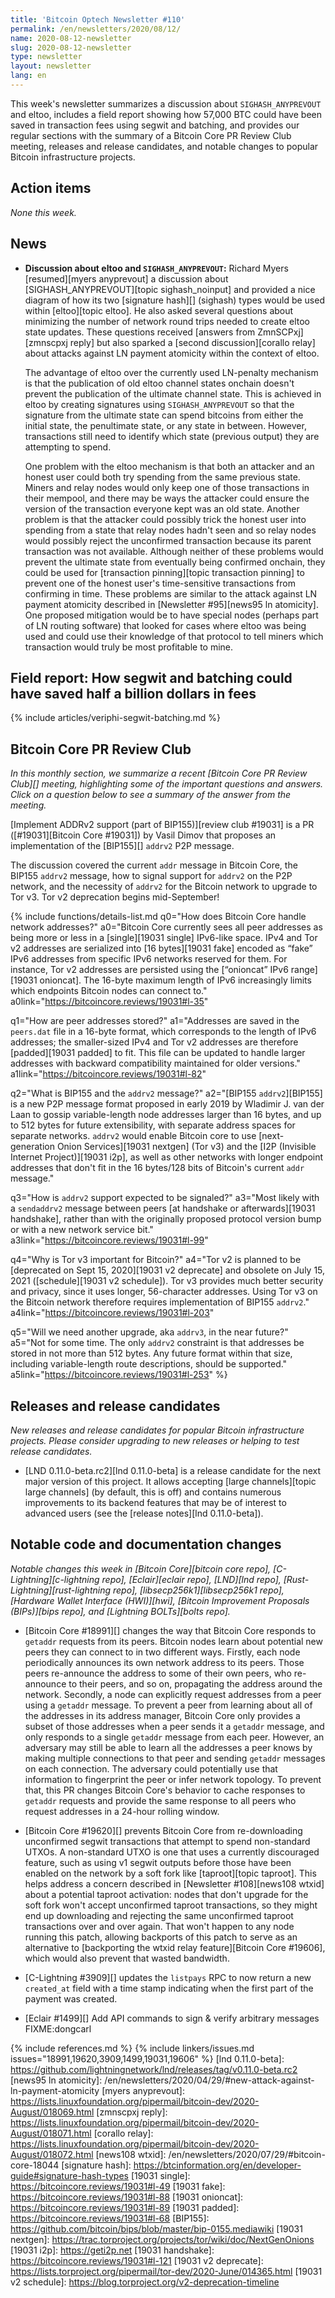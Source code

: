 ```yaml
---
title: 'Bitcoin Optech Newsletter #110'
permalink: /en/newsletters/2020/08/12/
name: 2020-08-12-newsletter
slug: 2020-08-12-newsletter
type: newsletter
layout: newsletter
lang: en
---
```

This week's newsletter summarizes a discussion about
`SIGHASH_ANYPREVOUT` and eltoo, includes a field report showing how
57,000 BTC could have been saved in transaction fees using segwit and
batching, and provides our regular sections with the summary of a
Bitcoin Core PR Review Club meeting, releases and release candidates,
and notable changes to popular Bitcoin infrastructure projects.

## Action items

*None this week.*

## News

- **Discussion about eltoo and `SIGHASH_ANYPREVOUT`:** Richard Myers
  [resumed][myers anyprevout] a discussion about
  [SIGHASH_ANYPREVOUT][topic sighash_noinput] and provided a nice
  diagram of how its two [signature hash][] (sighash) types would be used
  within [eltoo][topic eltoo].  He also asked several questions about
  minimizing the number of network round trips needed to create eltoo
  state updates.  These questions received [answers from
  ZmnSCPxj][zmnscpxj reply] but also sparked a [second
  discussion][corallo relay] about attacks against LN payment atomicity
  within the context of eltoo.

    The advantage of eltoo over the currently used LN-penalty mechanism
    is that the publication of old eltoo channel states onchain doesn't
    prevent the publication of the ultimate channel state.  This is
    achieved in eltoo by creating signatures using `SIGHASH_ANYPREVOUT`
    so that the signature from the ultimate state can spend bitcoins
    from either the initial state, the penultimate state, or any state
    in between.  However, transactions still need to identify which
    state (previous output) they are attempting to spend.

    One problem with the eltoo mechanism is that both an attacker and an
    honest user could both try spending from the same previous state.
    Miners and relay nodes would only keep one of those transactions in
    their mempool, and there may be ways the attacker could ensure the
    version of the transaction everyone kept was an old state.  Another
    problem is that the attacker could
    possibly trick the honest user into spending from a state that relay
    nodes hadn't seen and so relay nodes would possibly reject the
    unconfirmed transaction because its parent transaction was not
    available.  Although neither of these problems would
    prevent the ultimate state from eventually being confirmed onchain,
    they could be used for [transaction pinning][topic transaction
    pinning] to prevent one of the honest user's time-sensitive
    transactions from confirming in time.  These problems are similar to
    the attack against LN payment atomicity described in [Newsletter
    #95][news95 ln atomicity].  One proposed mitigation would be to have
    special nodes (perhaps part of LN routing software) that looked for
    cases where eltoo was being used and could use their knowledge of
    that protocol to tell miners which transaction would truly be most
    profitable to mine.

## Field report: How segwit and batching could have saved half a billion dollars in fees

{% include articles/veriphi-segwit-batching.md %}

## Bitcoin Core PR Review Club

*In this monthly section, we summarize a recent [Bitcoin Core PR Review Club][]
meeting, highlighting some of the important questions and answers.  Click on a
question below to see a summary of the answer from the meeting.*

[Implement ADDRv2 support (part of BIP155)][review club #19031] is a PR
([#19031][Bitcoin Core #19031]) by Vasil Dimov that proposes an
implementation of the [BIP155][] `addrv2` P2P message.

The discussion covered the current `addr` message in Bitcoin Core, the BIP155
`addrv2` message, how to signal support for `addrv2` on the P2P network, and the
necessity of `addrv2` for the Bitcoin network to upgrade to Tor v3. Tor v2
deprecation begins mid-September!

{% include functions/details-list.md
  q0="How does Bitcoin Core handle network addresses?"
  a0="Bitcoin Core currently sees all peer addresses as being more or less in a
      [single][19031 single] IPv6-like space. IPv4 and Tor v2 addresses are
      serialized into [16 bytes][19031 fake] encoded as “fake” IPv6 addresses
      from specific IPv6 networks reserved for them. For instance, Tor v2
      addresses are persisted using the [“onioncat” IPv6 range][19031 onioncat].
      The 16-byte maximum length of IPv6 increasingly limits which endpoints
      Bitcoin nodes can connect to."
  a0link="https://bitcoincore.reviews/19031#l-35"

  q1="How are peer addresses stored?"
  a1="Addresses are saved in the `peers.dat` file in a 16-byte format, which
      corresponds to the length of IPv6 addresses; the smaller-sized
      IPv4 and Tor v2 addresses are therefore [padded][19031 padded] to
      fit. This file can
      be updated to handle larger addresses with backward compatibility
      maintained for older versions."
  a1link="https://bitcoincore.reviews/19031#l-82"

  q2="What is BIP155 and the `addrv2` message?"
  a2="[BIP155 `addrv2`][BIP155] is a new P2P message format proposed in early
      2019 by Wladimir J. van der Laan to gossip variable-length node addresses
      larger than 16 bytes, and up to 512 bytes for future extensibility, with
      separate address spaces for separate networks. `addrv2` would enable
      Bitcoin core to use [next-generation Onion Services][19031 nextgen]
      (Tor v3) and the [I2P (Invisible Internet Project)][19031 i2p], as well as
      other networks with longer endpoint addresses that don't fit in
      the 16 bytes/128 bits of Bitcoin's current `addr` message."

  q3="How is `addrv2` support expected to be signaled?"
  a3="Most likely with a `sendaddrv2` message between peers
      [at handshake or afterwards][19031 handshake], rather than with the
      originally proposed protocol version bump or with a new network service
      bit."
  a3link="https://bitcoincore.reviews/19031#l-99"

  q4="Why is Tor v3 important for Bitcoin?"
  a4="Tor v2 is planned to be [deprecated on Sept 15, 2020][19031 v2 deprecate]
      and obsolete on July 15, 2021 ([schedule][19031 v2 schedule]).  Tor v3
      provides much better security and privacy, since it uses longer,
      56-character addresses. Using Tor v3 on the Bitcoin network
      therefore requires implementation of BIP155 `addrv2`."
  a4link="https://bitcoincore.reviews/19031#l-203"

  q5="Will we need another upgrade, aka `addrv3`, in the near future?"
  a5="Not for some time. The only `addrv2` constraint is that addresses be
      stored in not more than 512 bytes. Any future format within that size,
      including variable-length route descriptions, should be supported."
  a5link="https://bitcoincore.reviews/19031#l-253"
%}

## Releases and release candidates

*New releases and release candidates for popular Bitcoin infrastructure
projects.  Please consider upgrading to new releases or helping to test
release candidates.*

- [LND 0.11.0-beta.rc2][lnd 0.11.0-beta] is a release candidate for the
  next major version of this project.  It allows accepting [large
  channels][topic large channels] (by default, this is off) and contains
  numerous improvements to its backend features that may be of interest
  to advanced users (see the [release notes][lnd 0.11.0-beta]).

## Notable code and documentation changes

*Notable changes this week in [Bitcoin Core][bitcoin core repo],
[C-Lightning][c-lightning repo], [Eclair][eclair repo], [LND][lnd repo],
[Rust-Lightning][rust-lightning repo], [libsecp256k1][libsecp256k1 repo],
[Hardware Wallet Interface (HWI)][hwi], [Bitcoin Improvement Proposals
(BIPs)][bips repo], and [Lightning BOLTs][bolts repo].*

- [Bitcoin Core #18991][] changes the way that Bitcoin Core responds to
  `getaddr` requests from its peers. Bitcoin nodes learn about potential new
  peers they can connect to in two different ways. Firstly, each node periodically
  announces its own network address to its peers. Those peers re-announce the
  address to some of their own peers, who re-announce to their peers, and so on,
  propagating the address around the network. Secondly, a node can explicitly
  request addresses from a peer using a `getaddr` message. To prevent a peer
  from learning about all of the addresses in its address manager, Bitcoin Core
  only provides a subset of those addresses when a peer sends it a `getaddr`
  message, and only responds to a single `getaddr` message from each peer.
  However, an adversary may still be able to learn all the addresses a peer knows
  by making multiple connections to that peer and sending `getaddr` messages on
  each connection. The adversary could potentially use that information to
  fingerprint the peer or infer network topology. To prevent that, this PR
  changes Bitcoin Core's behavior to cache responses to `getaddr` requests and
  provide the same response to all peers who request addresses in a 24-hour
  rolling window.

- [Bitcoin Core #19620][] prevents Bitcoin Core from re-downloading
  unconfirmed segwit transactions that attempt to spend non-standard
  UTXOs.  A non-standard UTXO is one that uses a currently discouraged
  feature, such as using v1 segwit outputs before those have been
  enabled on the network by a soft fork like [taproot][topic taproot].
  This helps address a concern described in [Newsletter #108][news108
  wtxid] about a potential taproot activation: nodes that don't upgrade
  for the soft fork won't accept unconfirmed taproot transactions, so
  they might end up downloading and rejecting the same unconfirmed
  taproot transactions over and over again.  That won't happen to any
  node running this patch, allowing backports of this patch to serve as
  an alternative to [backporting the wtxid relay feature][Bitcoin Core
  #19606], which would also prevent that wasted bandwidth.

- [C-Lightning #3909][] updates the `listpays` RPC to now return a new
  `created_at` field with a time stamp indicating when the first part of
  the payment was created.

- [Eclair #1499][] Add API commands to sign & verify arbitrary messages FIXME:dongcarl

{% include references.md %}
{% include linkers/issues.md issues="18991,19620,3909,1499,19031,19606" %}
[lnd 0.11.0-beta]: https://github.com/lightningnetwork/lnd/releases/tag/v0.11.0-beta.rc2
[news95 ln atomicity]: /en/newsletters/2020/04/29/#new-attack-against-ln-payment-atomicity
[myers anyprevout]: https://lists.linuxfoundation.org/pipermail/bitcoin-dev/2020-August/018069.html
[zmnscpxj reply]: https://lists.linuxfoundation.org/pipermail/bitcoin-dev/2020-August/018071.html
[corallo relay]: https://lists.linuxfoundation.org/pipermail/bitcoin-dev/2020-August/018072.html
[news108 wtxid]: /en/newsletters/2020/07/29/#bitcoin-core-18044
[signature hash]: https://btcinformation.org/en/developer-guide#signature-hash-types
[19031 single]: https://bitcoincore.reviews/19031#l-49
[19031 fake]: https://bitcoincore.reviews/19031#l-88
[19031 onioncat]: https://bitcoincore.reviews/19031#l-89
[19031 padded]: https://bitcoincore.reviews/19031#l-68
[BIP155]: https://github.com/bitcoin/bips/blob/master/bip-0155.mediawiki
[19031 nextgen]: https://trac.torproject.org/projects/tor/wiki/doc/NextGenOnions
[19031 i2p]: https://geti2p.net
[19031 handshake]: https://bitcoincore.reviews/19031#l-121
[19031 v2 deprecate]: https://lists.torproject.org/pipermail/tor-dev/2020-June/014365.html
[19031 v2 schedule]: https://blog.torproject.org/v2-deprecation-timeline
